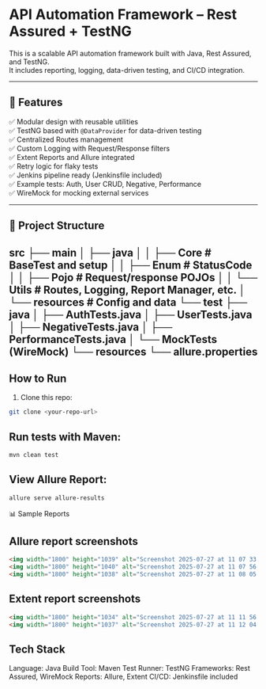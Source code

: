 # API Automation Framework – Rest Assured + TestNG

This is a scalable API automation framework built with Java, Rest Assured, and TestNG.  
It includes reporting, logging, data-driven testing, and CI/CD integration.

---

## 📌 Features
✅ Modular design with reusable utilities  
✅ TestNG based with `@DataProvider` for data-driven testing  
✅ Centralized Routes management  
✅ Custom Logging with Request/Response filters  
✅ Extent Reports and Allure integrated  
✅ Retry logic for flaky tests  
✅ Jenkins pipeline ready (Jenkinsfile included)  
✅ Example tests: Auth, User CRUD, Negative, Performance  
✅ WireMock for mocking external services

---

## 📂 Project Structure
src
├── main
│ ├── java
│ │ ├── Core # BaseTest and setup
│ │ ├── Enum # StatusCode
│ │ ├── Pojo # Request/response POJOs
│ │ └── Utils # Routes, Logging, Report Manager, etc.
│ └── resources # Config and data
└── test
├── java
│ ├── AuthTests.java
│ ├── UserTests.java
│ ├── NegativeTests.java
│ ├── PerformanceTests.java
│ └── MockTests (WireMock)
└── resources
└── allure.properties
---

## How to Run
1. Clone this repo:

```bash
git clone <your-repo-url>
```

## Run tests with Maven:

```bash
mvn clean test
```

## View Allure Report:

```bash
allure serve allure-results
```
📊 Sample Reports

## Allure report screenshots

```markdown
<img width="1800" height="1039" alt="Screenshot 2025-07-27 at 11 07 33 AM" src="https://github.com/user-attachments/assets/03600886-68e9-4d70-b58a-ea3da451f3c1" />
<img width="1800" height="1040" alt="Screenshot 2025-07-27 at 11 07 56 AM" src="https://github.com/user-attachments/assets/af00af40-caf8-4ca3-aff9-dbcef4fb9f4a" />
<img width="1800" height="1038" alt="Screenshot 2025-07-27 at 11 08 05 AM" src="https://github.com/user-attachments/assets/f2664995-aa19-48a9-8f3a-adfde0de6ae4" />
```

## Extent report screenshots
```markdown
<img width="1800" height="1034" alt="Screenshot 2025-07-27 at 11 11 56 AM" src="https://github.com/user-attachments/assets/62d859cf-3c14-490c-b3ae-9bdcc48c3844" />
<img width="1800" height="1037" alt="Screenshot 2025-07-27 at 11 12 04 AM" src="https://github.com/user-attachments/assets/11127d9a-bda9-42ef-ae5b-905f566c51b4" />
```

## Tech Stack

Language: Java
Build Tool: Maven
Test Runner: TestNG
Frameworks: Rest Assured, WireMock
Reports: Allure, Extent
CI/CD: Jenkinsfile included
